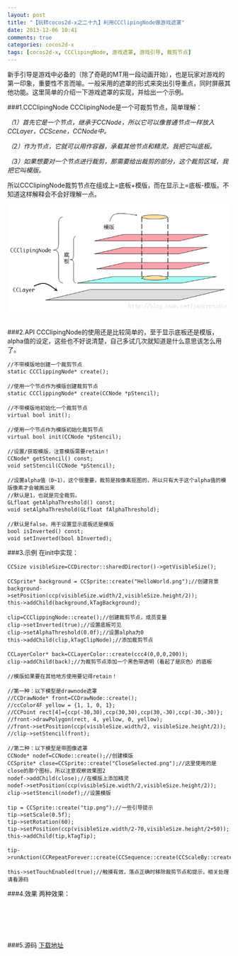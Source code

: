 ```yaml
---
layout: post
title: "【玩转cocos2d-x之二十九】利用CCClipingNode做游戏遮罩"
date: 2013-12-06 10:41
comments: true
categories: cocos2d-x
tags: [cocos2d-x, CCClipingNode, 游戏遮罩, 游戏引导, 裁剪节点]
---
```

新手引导是游戏中必备的（除了奇葩的MT用一段动画开始），也是玩家对游戏的第一印象，重要性不言而喻。一般采用的遮罩的形式来突出引导重点，同时屏蔽其他功能。这里简单的介绍一下游戏遮罩的实现，并给出一个示例。

###1.CCClipingNode
CCClipingNode是一个可裁剪节点，简单理解：

*（1）首先它是一个节点，继承于CCNode，所以它可以像普通节点一样放入CCLayer，CCScene，CCNode中。*

*（2）作为节点，它就可以用作容器，承载其他节点和精灵。我把它叫底板。*

*（3）如果想要对一个节点进行裁剪，那需要给出裁剪的部分，这个裁剪区域，我把它叫模版。*

<!-- more -->

所以CCClipingNode裁剪节点在组成上=底板+模版，而在显示上=底板-模版。不知道这样解释会不会好理解一点。

<div align="center"><img src="/images/Blog/Play_cocos2dx_29/1.jpg" alt="" border="0" title="CCClipingNode" /><br></br></div>

###2.API
CCClipingNode的使用还是比较简单的，至于显示底板还是模版，alpha值的设定，这些也不好说清楚，自己多试几次就知道是什么意思该怎么用了。

    //不带模版地创建一个裁剪节点  
    static CCClippingNode* create();  
      
    //使用一个节点作为模版创建裁剪节点  
    static CCClippingNode* create(CCNode *pStencil);  
      
    //不带模版地初始化一个裁剪节点  
    virtual bool init();  
      
    //使用一个节点作为模版初始化裁剪节点  
    virtual bool init(CCNode *pStencil);  
      
    //设置/获取模版，注意模版需要retain！  
    CCNode* getStencil() const;  
    void setStencil(CCNode *pStencil);  
      
    //设置alpha值（0~1），这个很重要，裁剪是按像素抠图的，所以只有大于这个alpha值的模版像素才会被画出来  
    //默认是1，也就是完全裁剪。  
    GLfloat getAlphaThreshold() const;  
    void setAlphaThreshold(GLfloat fAlphaThreshold);  
      
    //默认是false，用于设置显示底板还是模版  
    bool isInverted() const;  
    void setInverted(bool bInverted);  

###3.示例
在init中实现：

    CCSize visibleSize=CCDirector::sharedDirector()->getVisibleSize();  
      
    CCSprite* background = CCSprite::create("HelloWorld.png");//创建背景  
    background->setPosition(ccp(visibleSize.width/2,visibleSize.height/2));  
    this->addChild(background,kTagBackground);  
      
    clip=CCClippingNode::create();//创建裁剪节点，成员变量  
    clip->setInverted(true);//设置底板可见  
    clip->setAlphaThreshold(0.0f);//设置alpha为0  
    this->addChild(clip,kTagClipNode);//添加裁剪节点  
      
    CCLayerColor* back=CCLayerColor::create(ccc4(0,0,0,200));  
    clip->addChild(back);//为裁剪节点添加一个黑色带透明（看起了是灰色）的底板  
      
    //模版如果要在其他地方使用要记得retain！  
      
    //第一种：以下模型是drawnode遮罩  
    //CCDrawNode* front=CCDrawNode::create();  
    //ccColor4F yellow = {1, 1, 0, 1};  
    //CCPoint rect[4]={ccp(-30,30),ccp(30,30),ccp(30,-30),ccp(-30,-30)};  
    //front->drawPolygon(rect, 4, yellow, 0, yellow);  
    //front->setPosition(ccp(visibleSize.width/2, visibleSize.height/2));  
    //clip->setStencil(front);  
      
    //第二种：以下模型是带图像遮罩  
    CCNode* nodef=CCNode::create();//创建模版  
    CCSprite* close=CCSprite::create("CloseSelected.png");//这里使用的是close的那个图标，所以注意观察效果图2  
    nodef->addChild(close);//在模版上添加精灵  
    nodef->setPosition(ccp(visibleSize.width/2,visibleSize.height/2));  
    clip->setStencil(nodef);//设置模版  
      
    tip = CCSprite::create("tip.png");//一些引导提示  
    tip->setScale(0.5f);  
    tip->setRotation(60);  
    tip->setPosition(ccp(visibleSize.width/2-70,visibleSize.height/2+50));  
    this->addChild(tip,kTagTip);  
      
    tip->runAction(CCRepeatForever::create(CCSequence::create(CCScaleBy::create(0.25f,0.95f),CCScaleTo::create(0.25f,0.5),NULL)));  
      
    this->setTouchEnabled(true);//触摸有效，落点正确时移除裁剪节点和提示，相关处理请看源码  

###4.效果
两种效果：

<div align="center"><img src="http://img.blog.csdn.net/20131206102326578" alt="" border="0" title="1" /><br></br></div>
       
<div align="center"><img src="http://img.blog.csdn.net/20131206102337937" alt="" border="0" title="2" /><br></br></div>

###5.源码
[下载地址](http://download.csdn.net/detail/jackyvincefu/6667189)
